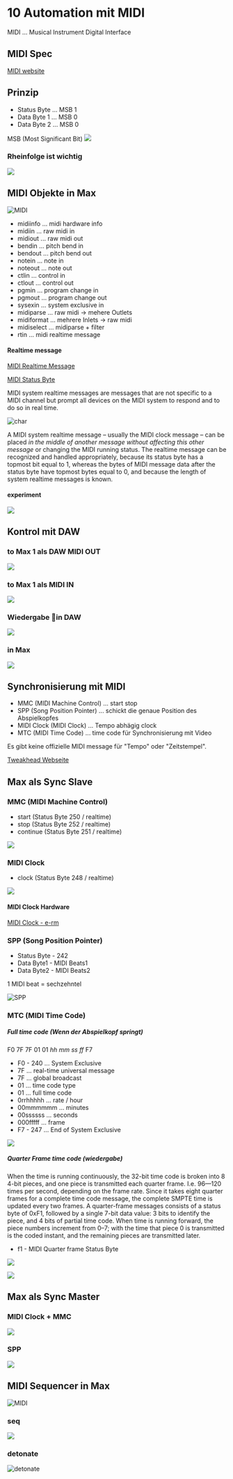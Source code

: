# 10 Automation mit MIDI

MIDI ... Musical Instrument Digital Interface

## MIDI Spec

[MIDI website](https://www.midi.org/)

## Prinzip

- Status Byte ... MSB 1
- Data Byte 1 ... MSB 0
- Data Byte 2 ... MSB 0

MSB (Most Significant Bit)
![](K4/msb.png)

### Rheinfolge ist wichtig

![](K4/order.png)


## MIDI Objekte in Max

![MIDI](K4/midi.png)

- midiinfo ... midi hardware info
- midiin ... raw midi in
- midiout ... raw midi out
- bendin ... pitch bend in
- bendout ... pitch bend out
- notein ... note in
- noteout ... note out
- ctlin ... control in
- ctlout ... control out
- pgmin ... program change in
- pgmout ... program change out
- sysexin ... system exclusive in
- midiparse ... raw midi -> mehere Outlets
- midiformat ... mehrere Inlets -> raw midi
- midiselect ... midiparse + filter
- rtin ... midi realtime message

#### Realtime message

[MIDI Realtime Message](https://www.recordingblogs.com/wiki/midi-system-realtime-messages)

[MIDI Status Byte](https://www.midi.org/specifications-old/item/table-2-expanded-messages-list-status-bytes)

MIDI system realtime messages are messages that are not specific to a MIDI channel but prompt all devices on the MIDI system to respond and to do so in real time.

![char](K4/realtime.png)

A MIDI system realtime message – usually the MIDI clock message – can be placed *in the middle of another message without affecting this other message* or changing the MIDI running status. The realtime message can be recognized and handled appropriately, because its status byte has a topmost bit equal to 1, whereas the bytes of MIDI message data after the status byte have topmost bytes equal to 0, and because the length of system realtime messages is known.

#### experiment

![](K4/experiment.png)


## Kontrol mit DAW

### to Max 1 als DAW MIDI OUT

![](K4/dawout.png)

### to Max 1 als MIDI IN

![](K4/selection.png)

### Wiedergabe in DAW
![](K4/dawcontrol.png)

### in Max
![](K4/dawin.png)

## Synchronisierung mit MIDI

- MMC (MIDI Machine Control) ... start stop
- SPP (Song Position Pointer) ... schickt die genaue Position des Abspielkopfes
- MIDI Clock (MIDI Clock) ... Tempo abhägig clock
- MTC (MIDI Time Code) ... time code für Synchronisierung mit Video

Es gibt keine offizielle MIDI message für "Tempo" oder "Zeitstempel".

[Tweakhead Webseite](https://www.tweakheadz.com/sync_mmc_mtc_smpte.htm)


## Max als Sync Slave


### MMC (MIDI Machine Control)

- start (Status Byte 250 / realtime)
- stop (Status Byte 252 / realtime)
- continue (Status Byte 251 / realtime)

![](K4/mmc.png)

### MIDI Clock

- clock (Status Byte 248 / realtime)

![](K4/midi_clock.png)


#### MIDI Clock Hardware
[MIDI Clock - e-rm](https://www.e-rm.de/midiclock/)

### SPP (Song Position Pointer)

- Status Byte - 242
- Data Byte1	- MIDI Beats1
- Data Byte2	- MIDI Beats2

1 MIDI beat = sechzehntel

![SPP](K4/spp.png)


### MTC (MIDI Time Code)


##### Full time code (Wenn der Abspielkopf springt)

F0 7F 7F 01 01 *hh mm ss ff* F7

- F0 - 240 ... System Exclusive
- 7F ... real-time universal message
- 7F ... global broadcast
- 01 ... time code type
- 01 ... full time code
- 0rrhhhhh ... rate / hour
- 00mmmmmm ... minutes
- 00ssssss ... seconds
- 000fffff ... frame
- F7 - 247 ... End of System Exclusive

![](K4/sysex.png)

##### Quarter Frame time code (wiedergabe)


When the time is running continuously, the 32-bit time code is broken into 8 4-bit pieces, and one piece is transmitted each quarter frame. I.e. 96—120 times per second, depending on the frame rate. Since it takes eight quarter frames for a complete time code message, the complete SMPTE time is updated every two frames. A quarter-frame messages consists of a status byte of 0xF1, followed by a single 7-bit data value: 3 bits to identify the piece, and 4 bits of partial time code. When time is running forward, the piece numbers increment from 0–7; with the time that piece 0 is transmitted is the coded instant, and the remaining pieces are transmitted later.

- f1 - MIDI Quarter frame Status Byte

![](K4/quarter_spec.png)

![](K4/quarter.png)



## Max als Sync Master


### MIDI Clock + MMC
![](K4/mmc_master.png)

### SPP
![](K4/spp_master.png)


## MIDI Sequencer in Max

![MIDI](K4/seq.png)

### seq

![](K4/seq_mario.png)

### detonate

![detonate](K4/detonate.png)
